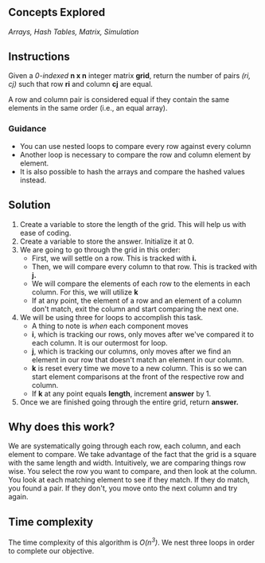 # 
## Concepts Explored
_Arrays, Hash Tables, Matrix, Simulation_

## Instructions
Given a _0-indexed_ **n x n** integer matrix **grid**, return the number of pairs _(ri, cj)_ such that row **ri** and column **cj** are equal.

A row and column pair is considered equal if they contain the same elements in the same order (i.e., an equal array).

### Guidance
- You can use nested loops to compare every row against every column
- Another loop is necessary to compare the row and column element by element.
- It is also possible to hash the arrays and compare the hashed values instead.

## Solution
1. Create a variable to store the length of the grid. This will help us with ease of coding.
2. Create a variable to store the answer. Initialize it at 0.
3. We are going to go through the grid in this order:
   * First, we will settle on a row. This is tracked with **i.**
   * Then, we will compare every column to that row. This is tracked with **j.**
   * We will compare the elements of each row to the elements in each column. For this, we will utilize **k**
   * If at any point, the element of a row and an element of a column don't match, exit the column and start comparing the next one.
4. We will be using three for loops to accomplish this task.
   * A thing to note is _when_ each component moves
   * **i**, which is tracking our rows, only moves after we've compared it to each column. It is our outermost for loop.
   * **j**, which is tracking our columns, only moves after we find an element in our row that doesn't match an element in our column.
   * **k** is reset every time we move to a new column. This is so we can start element comparisons at the front of the respective row and column.
   * If **k** at any point equals **length**, increment **answer** by 1.
5. Once we are finished going through the entire grid, return **answer.**


## Why does this work?
We are systematically going through each row, each column, and each element to compare. We take advantage of the fact that the grid is a square with the same length and width. Intuitively, we are comparing things row wise. You select the row you want to compare, and then look at the column. You look at each matching element to see if they match. If they do match, you found a pair. If they don't, you move onto the next column and try again.

## Time complexity
The time complexity of this algorithm is _O(n<sup>3</sup>)_. We nest three loops in order to complete our objective.

